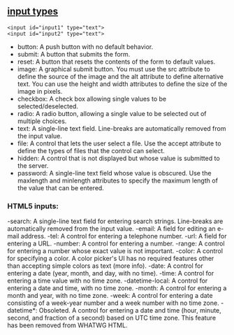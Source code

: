 
## [input types](https://developer.mozilla.org/en-US/docs/Web/HTML/Element/input)
```
<input id="input1" type="text">
<input id="input2" type="text">
```
- button: A push button with no default behavior.
- submit: A button that submits the form.
- reset: A button that resets the contents of the form to default values.
- image: A graphical submit button. You must use the src attribute to define the source of the image and the alt attribute to define alternative text. You can use the height and width attributes to define the size of the image in pixels.
- checkbox: A check box allowing single values to be selected/deselected.
- radio: A radio button, allowing a single value to be selected out of multiple choices.
- text: A single-line text field. Line-breaks are automatically removed from the input value.
- file: A control that lets the user select a file. Use the accept attribute to define the types of files that the control can select.
- hidden: A control that is not displayed but whose value is submitted to the server.
- password: A single-line text field whose value is obscured. Use the maxlength and minlength attributes to specify the maximum length of the value that can be entered.

### HTML5 inputs:
-search: A single-line text field for entering search strings. Line-breaks are automatically removed from the input value.
-email:  A field for editing an e-mail address.
-tel:  A control for entering a telephone number.
-url:  A field for entering a URL.
-number: A control for entering a number.
-range:  A control for entering a number whose exact value is not important.
-color:  A control for specifying a color. A color picker's UI has no required features other than accepting simple colors as text (more info).
-date:   A control for entering a date (year, month, and day, with no time).
-time:   A control for entering a time value with no time zone.
-datetime-local:  A control for entering a date and time, with no time zone.
-month:  A control for entering a month and year, with no time zone.
-week:   A control for entering a date consisting of a week-year number and a week number with no time zone.
-datetime*: Obsoleted. A control for entering a date and time (hour, minute, second, and fraction of a second) based on UTC time zone. This feature has been removed from WHATWG HTML.  
